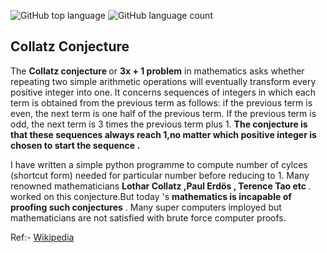 ![GitHub top language](https://img.shields.io/github/languages/top/Raghav-Bell/Software?color=orange)
![GitHub language count](https://img.shields.io/github/languages/count/raghav-bell/Software)
<h2>Collatz Conjecture</h2>
The <b>Collatz conjecture </b> or <b>3x + 1 problem</b> in mathematics asks whether repeating 
two simple arithmetic operations will eventually transform every positive integer into one. 
It concerns sequences of integers in which each term is obtained from the previous term as follows: 
if the previous term is even, the next term is one half of the previous term. 
If the previous term is odd, the next term is 3 times the previous term plus 1. 
<b>The conjecture is that these sequences always reach 1,no matter which positive integer is chosen to start the sequence .</b>

I have written a simple python programme to compute  number of cylces (shortcut form) needed for particular number before reducing to 1.
Many renowned mathematicians <b>Lothar Collatz ,Paul Erdös , Terence Tao etc </b>. worked on this conjecture.But today 's 
<b>mathematics is incapable of proofing such conjectures</b> . Many super computers imployed but mathematicians are not satisfied
with brute force computer proofs.

Ref:- <a href="https://en.wikipedia.org/wiki/Collatz_conjecture#Cycles" > Wikipedia </a>
